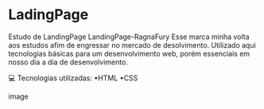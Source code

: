 # LadingPage
Estudo de LandingPage
LandingPage-RagnaFury
Esse marca minha volta aos estudos afim de engressar no mercado de desolvimento. Utilizado aqui tecnologias básicas para um desenvolvimento web, porém essenciais em nosso dia a dia de desenvolvimento.

💻 Tecnologias utilizadas: •HTML •CSS

image
